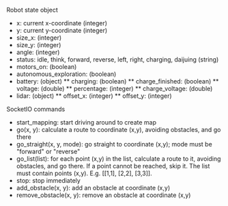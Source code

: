 Robot state object
 * x: current x-coordinate (integer)
 * y: current y-coordinate (integer)
 * size_x: (integer)
 * size_y: (integer)
 * angle: (integer)
 * status: idle, think, forward, reverse, left, right, charging, daijuing (string)
 * motors_on: (boolean)
 * autonomous_exploration: (boolean)
 * battery: (object)
 ** charging: (boolean)
 ** charge_finished: (boolean)
 ** voltage: (double)
 ** percentage: (integer)
 ** charge_voltage: (double)
 * lidar: (object)
 ** offset_x: (integer)
 ** offset_y: (integer)

SocketIO commands
 * start_mapping: start driving around to create map
 * go(x, y): calculate a route to coordinate (x,y), avoiding obstacles, and go there
 * go_straight(x, y, mode): go straight to coordinate (x,y); mode must be "forward" or "reverse"
 * go_list(list): for each point (x,y) in the list, calculate a route to it, avoiding obstacles, and go there. If a point cannot be reached, skip it. The list must contain points (x,y). E.g. [[1,1], [2,2], [3,3]].
 * stop: stop immediately
 * add_obstacle(x, y): add an obstacle at coordinate (x,y)
 * remove_obstacle(x, y): remove an obstacle at coordinate (x,y)